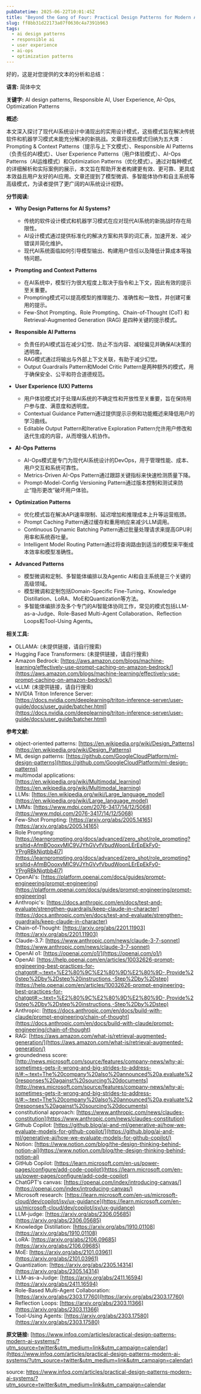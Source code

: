 ```yaml
---
pubDatetime: 2025-06-22T10:01:45Z
title: "Beyond the Gang of Four: Practical Design Patterns for Modern AI Systems - InfoQ"
slug: ff8bb31d22173a07f0630c4a7391b963
tags:
  - ai design patterns
  - responsible ai
  - user experience
  - ai-ops
  - optimization patterns
---
```


好的，这是对您提供的文本的分析和总结：

**语言:** 简体中文

**关键字:** AI design patterns, Responsible AI, User Experience, AI-Ops, Optimization Patterns

**概述:**

本文深入探讨了现代AI系统设计中涌现出的实用设计模式，这些模式旨在解决传统软件和机器学习模式未能充分解决的新挑战。文章将这些模式归纳为五大类：Prompting & Context Patterns（提示与上下文模式）、Responsible AI Patterns（负责任的AI模式）、User Experience Patterns（用户体验模式）、AI-Ops Patterns（AI运维模式）和Optimization Patterns（优化模式）。通过对每种模式的详细解析和实际案例的展示，本文旨在帮助开发者构建更有效、更可靠、更具成本效益且用户友好的AI应用。文章还提到了模型微调、多智能体协作和自主系统等高级模式，为读者提供了更广阔的AI系统设计视野。

**分节阅读:**

*   **Why Design Patterns for AI Systems?**
    *   传统的软件设计模式和机器学习模式在应对现代AI系统的新挑战时存在局限性。
    *   AI设计模式通过提供标准化的解决方案和共享的词汇表，加速开发、减少错误并简化维护。
    *   现代AI系统面临如何引导模型输出、构建用户信任以及降低计算成本等独特问题。

*   **Prompting and Context Patterns**
    *   在AI系统中，模型行为很大程度上取决于指令和上下文，因此有效的提示至关重要。
    *   Prompting模式可以提高模型的推理能力、准确性和一致性，并创建可重用的提示。
    *   Few-Shot Prompting、Role Prompting、Chain-of-Thought (CoT) 和 Retrieval-Augmented Generation (RAG) 是四种关键的提示模式。

*   **Responsible AI Patterns**
    *   负责任的AI模式旨在减少幻觉、防止不当内容、减轻偏见并确保AI决策的透明度。
    *   RAG模式通过将输出与外部上下文关联，有助于减少幻觉。
    *   Output Guardrails Pattern和Model Critic Pattern是两种额外的模式，用于确保安全、公平和符合道德规范。

*   **User Experience (UX) Patterns**
    *   用户体验模式对于处理AI系统的不确定性和开放性至关重要，旨在保持用户参与度、满意度和透明度。
    *   Contextual Guidance Pattern通过提供提示示例和功能概述来降低用户的学习曲线。
    *   Editable Output Pattern和Iterative Exploration Pattern允许用户修改和迭代生成的内容，从而增强人机协作。

*   **AI-Ops Patterns**
    *   AI-Ops模式是专门为现代AI系统设计的DevOps，用于管理性能、成本、用户交互和系统可靠性。
    *   Metrics-Driven AI-Ops Pattern通过跟踪关键指标来快速检测质量下降。
    *   Prompt-Model-Config Versioning Pattern通过版本控制和测试来防止“隐形更改”破坏用户体验。

*   **Optimization Patterns**
    *   优化模式旨在解决API速率限制、延迟增加和推理成本上升等运营瓶颈。
    *   Prompt Caching Pattern通过缓存和重用响应来减少LLM调用。
    *   Continuous Dynamic Batching Pattern通过批量处理请求来提高GPU利用率和系统吞吐量。
    *   Intelligent Model Routing Pattern通过将查询路由到适当的模型来平衡成本效率和模型准确性。

*   **Advanced Patterns**
    *   模型微调和定制、多智能体编排以及Agentic AI和自主系统是三个关键的高级领域。
    *   模型微调和定制包括Domain-Specific Fine-Tuning、Knowledge Distillation、LoRA、MoE和Quantization等方法。
    *   多智能体编排涉及多个专门的AI智能体协同工作，常见的模式包括LLM-as-a-Judge、Role-Based Multi-Agent Collaboration、Reflection Loops和Tool-Using Agents。

**相关工具:**

*   OLLAMA: (未提供链接，请自行搜索)
*   Hugging Face Transformers: (未提供链接，请自行搜索)
*   Amazon Bedrock: [https://aws.amazon.com/blogs/machine-learning/effectively-use-prompt-caching-on-amazon-bedrock/](https://aws.amazon.com/blogs/machine-learning/effectively-use-prompt-caching-on-amazon-bedrock/)
*   vLLM: (未提供链接，请自行搜索)
*   NVIDIA Triton Inference Server: [https://docs.nvidia.com/deeplearning/triton-inference-server/user-guide/docs/user_guide/batcher.html](https://docs.nvidia.com/deeplearning/triton-inference-server/user-guide/docs/user_guide/batcher.html)

**参考文献:**

*   object-oriented patterns: [https://en.wikipedia.org/wiki/Design_Patterns](https://en.wikipedia.org/wiki/Design_Patterns)
*   ML design patterns: [https://github.com/GoogleCloudPlatform/ml-design-patterns](https://github.com/GoogleCloudPlatform/ml-design-patterns)
*   multimodal applications: [https://en.wikipedia.org/wiki/Multimodal_learning](https://en.wikipedia.org/wiki/Multimodal_learning)
*   LLMs: [https://en.wikipedia.org/wiki/Large_language_model](https://en.wikipedia.org/wiki/Large_language_model)
*   LMMs: [https://www.mdpi.com/2076-3417/14/12/5068](https://www.mdpi.com/2076-3417/14/12/5068)
*   Few-Shot Prompting: [https://arxiv.org/abs/2005.14165](https://arxiv.org/abs/2005.14165)
*   Role Prompting: [https://learnprompting.org/docs/advanced/zero_shot/role_prompting?srsltid=AfmBOooxvMlC9VJYhGVvfVbudWoonLErEpEkFy0-YPrgRBkNiqtbb4l7](https://learnprompting.org/docs/advanced/zero_shot/role_prompting?srsltid=AfmBOooxvMlC9VJYhGVvfVbudWoonLErEpEkFy0-YPrgRBkNiqtbb4l7)
*   OpenAI's: [https://platform.openai.com/docs/guides/prompt-engineering/prompt-engineering](https://platform.openai.com/docs/guides/prompt-engineering/prompt-engineering)
*   Anthropic's: [https://docs.anthropic.com/en/docs/test-and-evaluate/strengthen-guardrails/keep-claude-in-character](https://docs.anthropic.com/en/docs/test-and-evaluate/strengthen-guardrails/keep-claude-in-character)
*   Chain-of-Thought: [https://arxiv.org/abs/2201.11903](https://arxiv.org/abs/2201.11903)
*   Claude-3.7: [https://www.anthropic.com/news/claude-3-7-sonnet](https://www.anthropic.com/news/claude-3-7-sonnet)
*   OpenAI o1: [https://openai.com/o1/](https://openai.com/o1/)
*   OpenAI: [https://help.openai.com/en/articles/10032626-prompt-engineering-best-practices-for-chatgpt#:~:text=%E2%80%9C%E2%80%9D%E2%80%9D-,Provide%20step%2Dby%2Dstep%20instructions,-Step%2Dby%2Dstep](https://help.openai.com/en/articles/10032626-prompt-engineering-best-practices-for-chatgpt#:~:text=%E2%80%9C%E2%80%9D%E2%80%9D-,Provide%20step%2Dby%2Dstep%20instructions,-Step%2Dby%2Dstep)
*   Anthropic: [https://docs.anthropic.com/en/docs/build-with-claude/prompt-engineering/chain-of-thought](https://docs.anthropic.com/en/docs/build-with-claude/prompt-engineering/chain-of-thought)
*   RAG: [https://aws.amazon.com/what-is/retrieval-augmented-generation/](https://aws.amazon.com/what-is/retrieval-augmented-generation/)
*   groundedness score: [http://news.microsoft.com/source/features/company-news/why-ai-sometimes-gets-it-wrong-and-big-strides-to-address-it/#:~:text=The%20company%20also%20announced%20a,evaluate%20responses%20against%20sourcing%20documents](http://news.microsoft.com/source/features/company-news/why-ai-sometimes-gets-it-wrong-and-big-strides-to-address-it/#:~:text=The%20company%20also%20announced%20a,evaluate%20responses%20against%20sourcing%20documents)
*   constitutional approach: [https://www.anthropic.com/news/claudes-constitution](https://www.anthropic.com/news/claudes-constitution)
*   Github Copilot: [https://github.blog/ai-and-ml/generative-ai/how-we-evaluate-models-for-github-copilot/](https://github.blog/ai-and-ml/generative-ai/how-we-evaluate-models-for-github-copilot/)
*   Notion: [https://www.notion.com/blog/the-design-thinking-behind-notion-ai](https://www.notion.com/blog/the-design-thinking-behind-notion-ai)
*   GitHub Copilot: [https://learn.microsoft.com/en-us/power-pages/configure/add-code-copilot](https://learn.microsoft.com/en-us/power-pages/configure/add-code-copilot)
*   ChatGPT's canvas: [https://openai.com/index/introducing-canvas/](https://openai.com/index/introducing-canvas/)
*   Microsoft research: [https://learn.microsoft.com/en-us/microsoft-cloud/dev/copilot/isv/ux-guidance](https://learn.microsoft.com/en-us/microsoft-cloud/dev/copilot/isv/ux-guidance)
*   LLM-judge: [https://arxiv.org/abs/2306.05685](https://arxiv.org/abs/2306.05685)
*   Knowledge Distillation: [https://arxiv.org/abs/1910.01108](https://arxiv.org/abs/1910.01108)
*   LoRA: [https://arxiv.org/abs/2106.09685](https://arxiv.org/abs/2106.09685)
*   MoE: [https://arxiv.org/abs/2101.03961](https://arxiv.org/abs/2101.03961)
*   Quantization: [https://arxiv.org/abs/2305.14314](https://arxiv.org/abs/2305.14314)
*   LLM-as-a-Judge: [https://arxiv.org/abs/2411.16594](https://arxiv.org/abs/2411.16594)
*   Role-Based Multi-Agent Collaboration: [https://arxiv.org/abs/2303.17760](https://arxiv.org/abs/2303.17760)
*   Reflection Loops: [https://arxiv.org/abs/2303.11366](https://arxiv.org/abs/2303.11366)
*   Tool-Using Agents: [https://arxiv.org/abs/2303.17580](https://arxiv.org/abs/2303.17580)

**原文链接:** [https://www.infoq.com/articles/practical-design-patterns-modern-ai-systems/?utm_source=twitter&utm_medium=link&utm_campaign=calendar](https://www.infoq.com/articles/practical-design-patterns-modern-ai-systems/?utm_source=twitter&utm_medium=link&utm_campaign=calendar)


source: https://www.infoq.com/articles/practical-design-patterns-modern-ai-systems/?utm_source=twitter&utm_medium=link&utm_campaign=calendar